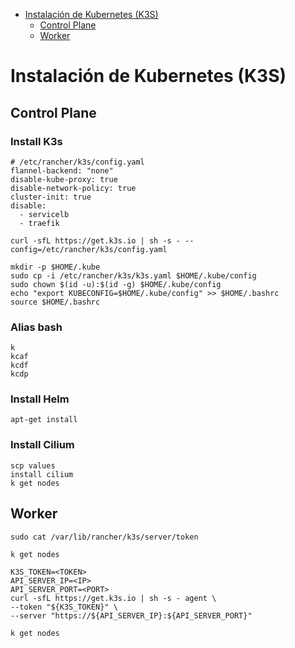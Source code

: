 * [Instalación de Kubernetes (K3S)](#id10)
  * [Control Plane](#id11)
  * [Worker](#id12)

# Instalación de Kubernetes (K3S) <div id='id10' />


## Control Plane <div id='id11' />

### Install K3s

```
# /etc/rancher/k3s/config.yaml
flannel-backend: "none"
disable-kube-proxy: true
disable-network-policy: true
cluster-init: true
disable:
  - servicelb
  - traefik

curl -sfL https://get.k3s.io | sh -s - --config=/etc/rancher/k3s/config.yaml
```

```
mkdir -p $HOME/.kube
sudo cp -i /etc/rancher/k3s/k3s.yaml $HOME/.kube/config
sudo chown $(id -u):$(id -g) $HOME/.kube/config
echo "export KUBECONFIG=$HOME/.kube/config" >> $HOME/.bashrc
source $HOME/.bashrc
```

### Alias bash

```
k
kcaf
kcdf
kcdp
```

### Install Helm

```
apt-get install
```

### Install Cilium

```
scp values
install cilium
k get nodes
```

## Worker <div id='id12' />

```
sudo cat /var/lib/rancher/k3s/server/token
```

```
k get nodes
```

```
K3S_TOKEN=<TOKEN>
API_SERVER_IP=<IP>
API_SERVER_PORT=<PORT>
curl -sfL https://get.k3s.io | sh -s - agent \
--token "${K3S_TOKEN}" \
--server "https://${API_SERVER_IP}:${API_SERVER_PORT}"
```

```
k get nodes
```